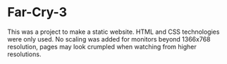 ﻿# Far-Cry-3

This was a project to make a static website. HTML and CSS technologies were only used. No scaling was added for monitors beyond 1366x768 resolution, pages may look crumpled when watching from higher resolutions.
